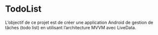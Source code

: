 # TodoList
L’objectif de ce projet est de créer une application Android de gestion de tâches (todo list) en utilisant l’architecture MVVM avec LiveData.
